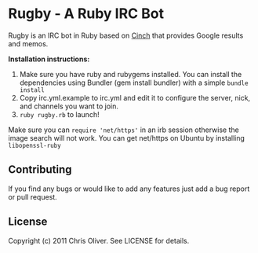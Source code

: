 Rugby - A Ruby IRC Bot
======================

Rugby is an IRC bot in Ruby based on [Cinch](https://github.com/cinchrb/cinch) that provides Google results and memos.

__Installation instructions:__

1. Make sure you have ruby and rubygems installed. You can install the
   dependencies using Bundler (gem install bundler) with a simple
`bundle install`
2. Copy irc.yml.example to irc.yml and edit it to configure the server, nick, and channels you want to
   join.
3. `ruby rugby.rb` to launch!

Make sure you can `require 'net/https'` in an irb session otherwise the
image search will not work. You can get net/https on Ubuntu by
installing `libopenssl-ruby`

Contributing
------------
If you find any bugs or would like to add any features just add a bug
report or pull request.

License
-------
Copyright (c) 2011 Chris Oliver. See LICENSE for details.
